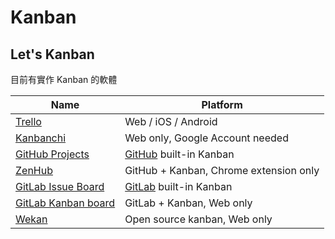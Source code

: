 Kanban
======

Let's Kanban
------------

目前有實作 Kanban 的軟體

| Name | Platform |
| ---- | ----------- |
| [Trello][] | Web / iOS / Android |
| [Kanbanchi][] | Web only, Google Account needed |
| [GitHub Projects](https://github.com/universe-2016#projects) | [GitHub][] built-in Kanban |
| [ZenHub][] | GitHub + Kanban, Chrome extension only |
| [GitLab Issue Board](https://about.gitlab.com/solutions/issueboard/) | [GitLab][] built-in Kanban |
| [GitLab Kanban board][] | GitLab + Kanban, Web only |
| [Wekan][] | Open source kanban, Web only |


[GitHub]: /vcs/git/github.md
[GitLab]: /ci/gitlab-ci.md
[Trello]: https://trello.com/
[Kanbanchi]: http://www.kanbanchi.com/
[ZenHub]: https://www.zenhub.com/
[GitLab kanban board]: http://kanban.leanlabs.io/
[Wekan]: https://wekan.io/
